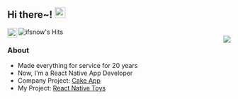 ## Hi there~! <img src="https://raw.githubusercontent.com/iampavangandhi/iampavangandhi/master/gifs/Hi.gif" width="24px"></h2>

<a href="https://www.linkedin.com/in/ifsnow">
  <img align="left" alt="ifsnow's Linkdein" width="22px" src="https://cdn.jsdelivr.net/npm/simple-icons@v3/icons/linkedin.svg" />
</a>
<img align="left" alt="ifsnow's Hits" src="https://hits.seeyoufarm.com/api/count/incr/badge.svg?url=https%3A%2F%2Fgithub.com%2Fifsnow" />
<br />
<img align='right' src="https://github-readme-stats.vercel.app/api?username=ifsnow&show_icons=true">

### About
- Made everything for service for 20 years
- Now, I'm a React Native App Developer
- Company Project: [Cake App](https://mycake.me)
- My Project: [React Native Toys](https://react-native.toys)
